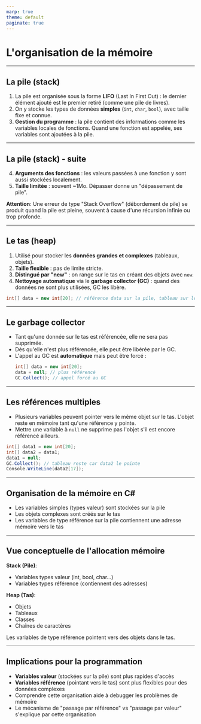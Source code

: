 ```yaml
---
marp: true
theme: default
paginate: true
---
```


# L'organisation de la mémoire

---

## La pile (stack)

1. La pile est organisée sous la forme **LIFO** (Last In First Out) : le dernier élément ajouté est le premier retiré (comme une pile de livres).
2. On y stocke les types de données **simples** (`int`, `char`, `bool`), avec taille fixe et connue.
3. **Gestion du programme** : la pile contient des informations comme les variables locales de fonctions. Quand une fonction est appelée, ses variables sont ajoutées à la pile.

---

## La pile (stack) - suite

4. **Arguments des fonctions** : les valeurs passées à une fonction y sont aussi stockées localement.
5. **Taille limitée** : souvent ~1Mo. Dépasser donne un "dépassement de pile".

**Attention**: Une erreur de type "Stack Overflow" (débordement de pile) se produit quand la pile est pleine, souvent à cause d'une récursion infinie ou trop profonde.

---

## Le tas (heap)

1. Utilisé pour stocker les **données grandes et complexes** (tableaux, objets).
2. **Taille flexible** : pas de limite stricte.
3. **Distingué par "new"** : on range sur le tas en créant des objets avec `new`.
4. **Nettoyage automatique** via le **garbage collector (GC)** : quand des données ne sont plus utilisées, GC les libère.

```csharp
int[] data = new int[20]; // référence data sur la pile, tableau sur le tas
```

---

## Le garbage collector

- Tant qu'une donnée sur le tas est référencée, elle ne sera pas supprimée.
- Dès qu'elle n'est plus référencée, elle peut être libérée par le GC.
- L'appel au GC est **automatique** mais peut être forcé :
  ```csharp
  int[] data = new int[20];
  data = null; // plus référencé
  GC.Collect(); // appel forcé au GC
  ```

---

## Les références multiples

- Plusieurs variables peuvent pointer vers le même objet sur le tas. L'objet reste en mémoire tant qu'une référence y pointe.
- Mettre une variable à `null` ne supprime pas l'objet s'il est encore référencé ailleurs.

```csharp
int[] data1 = new int[20];
int[] data2 = data1;
data1 = null;
GC.Collect(); // tableau reste car data2 le pointe
Console.WriteLine(data2[17]);
```

---

## Organisation de la mémoire en C#

- Les variables simples (types valeur) sont stockées sur la pile
- Les objets complexes sont créés sur le tas
- Les variables de type référence sur la pile contiennent une adresse mémoire vers le tas

---

## Vue conceptuelle de l'allocation mémoire

**Stack (Pile)**:
- Variables types valeur (int, bool, char...)
- Variables types référence (contiennent des adresses)

**Heap (Tas)**:
- Objets
- Tableaux
- Classes
- Chaînes de caractères

Les variables de type référence pointent vers des objets dans le tas.

---

## Implications pour la programmation

- **Variables valeur** (stockées sur la pile) sont plus rapides d'accès
- **Variables référence** (pointant vers le tas) sont plus flexibles pour des données complexes
- Comprendre cette organisation aide à debugger les problèmes de mémoire
- Le mécanisme de "passage par référence" vs "passage par valeur" s'explique par cette organisation
